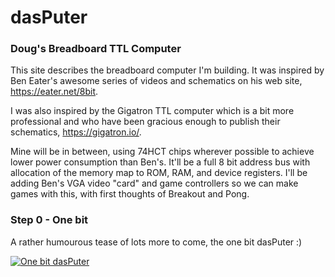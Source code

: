 # dasPuter
### Doug's Breadboard TTL Computer

This site describes the breadboard computer I'm building. It was inspired by Ben Eater's awesome series of videos and schematics on his web site, https://eater.net/8bit.

I was also inspired by the Gigatron TTL computer which is a bit more professional and who have been gracious enough to publish their schematics, https://gigatron.io/.

Mine will be in between, using 74HCT chips wherever possible to achieve lower power consumption than Ben's. It'll be a full 8 bit address bus with allocation of the memory map to ROM, RAM, and device registers. I'll be adding Ben's VGA video "card" and game controllers so we can make games with this, with first thoughts of Breakout and Pong.

### Step 0 - One bit

A rather humourous tease of lots more to come, the one bit dasPuter :)

[![One bit dasPuter](https://img.youtube.com/vi/7GUGJBvY-hs/0.jpg)](https://www.youtube.com/watch?v=7GUGJBvY-hs "One bit dasPuter")
